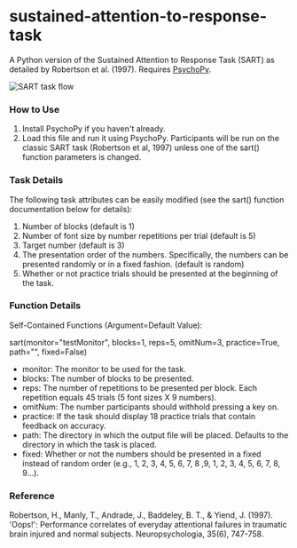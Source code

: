 sustained-attention-to-response-task
=============

A Python version of the Sustained Attention to Response Task (SART) as detailed by Robertson et al. (1997). Requires [PsychoPy](http://www.psychopy.org/).

![SART task flow](/python-sustained-attention-to-response-task-sart.png?raw=true "SART Task Flow")

### How to Use

1. Install PsychoPy if you haven't already.
2. Load this file and run it using PsychoPy. Participants will be run on the 
   classic SART task (Robertson et al, 1997) unless one of the sart()
   function parameters is changed.

### Task Details

The following task attributes can be easily modified (see the sart()
function documentation below for details):
    
1) Number of blocks (default is 1)
2) Number of font size by number repetitions per trial (default is 5)
3) Target number (default is 3)
4) The presentation order of the numbers. Specifically, the
   numbers can be presented randomly or in a fixed fashion. (default is random)
5) Whether or not practice trials should be presented at the beginning of the 
   task.

### Function Details

Self-Contained Functions (Argument=Default Value):

sart(monitor="testMonitor", blocks=1, reps=5, omitNum=3, practice=True, 
     path="", fixed=False)
     
* monitor: The monitor to be used for the task.
* blocks: The number of blocks to be presented.
* reps: The number of repetitions to be presented per block.  Each
             repetition equals 45 trials (5 font sizes X 9 numbers).
* omitNum: The number participants should withhold pressing a key on.
* practice: If the task should display 18 practice trials that contain 
             feedback on accuracy.
* path: The directory in which the output file will be placed. Defaults
             to the directory in which the task is placed.
* fixed: Whether or not the numbers should be presented in a fixed
             instead of random order (e.g., 1, 2, 3, 4, 5, 6, 7, 8 ,9,
             1, 2, 3, 4, 5, 6, 7, 8, 9...). 

### Reference

Robertson, H., Manly, T., Andrade, J.,  Baddeley, B. T., & Yiend, J. (1997). 
'Oops!': Performance correlates of everyday attentional failures in traumatic 
brain injured and normal subjects. Neuropsychologia, 35(6), 747-758.
